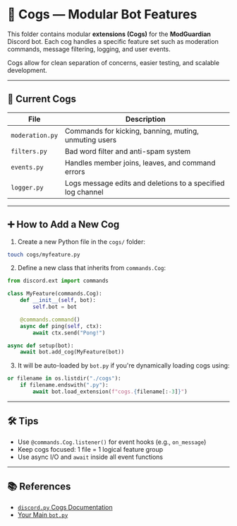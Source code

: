# 🧩 Cogs — Modular Bot Features

This folder contains modular **extensions (Cogs)** for the **ModGuardian** Discord bot. Each cog handles a specific feature set such as moderation commands, message filtering, logging, and user events.

Cogs allow for clean separation of concerns, easier testing, and scalable development.

---

## 📁 Current Cogs

| File              | Description                                                 |
| ----------------- | ----------------------------------------------------------- |
| `moderation.py` | Commands for kicking, banning, muting, unmuting users       |
| `filters.py`    | Bad word filter and anti-spam system                        |
| `events.py`     | Handles member joins, leaves, and command errors            |
| `logger.py`     | Logs message edits and deletions to a specified log channel |

---

## ➕ How to Add a New Cog

1. Create a new Python file in the `cogs/` folder:

```bash
touch cogs/myfeature.py
```

   2. Define a new class that inherits from `commands.Cog`:

```python
from discord.ext import commands

class MyFeature(commands.Cog):
    def __init__(self, bot):
        self.bot = bot

    @commands.command()
    async def ping(self, ctx):
        await ctx.send("Pong!")

async def setup(bot):
    await bot.add_cog(MyFeature(bot))
```

3. It will be auto-loaded by `bot.py` if you're dynamically loading cogs using:

```python
or filename in os.listdir("./cogs"):
    if filename.endswith(".py"):
        await bot.load_extension(f"cogs.{filename[:-3]}")
```


---



## 🛠 Tips

* Use `@commands.Cog.listener()` for event hooks (e.g., `on_message`)
* Keep cogs focused: 1 file = 1 logical feature group
* Use async I/O and `await` inside all event functions

---



## 📚 References

* [`discord.py` Cogs Documentation](https://discordpy.readthedocs.io/en/stable/ext/commands/cogs.html)
* [Your Main `bot.py`]()
